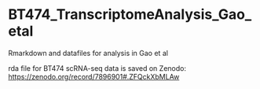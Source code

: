 # BT474_TranscriptomeAnalysis_Gao_etal
Rmarkdown and datafiles for analysis in Gao et al

rda file for BT474 scRNA-seq data is saved on Zenodo: https://zenodo.org/record/7896901#.ZFQckXbMLAw
